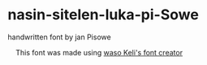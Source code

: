 # nasin-sitelen-luka-pi-Sowe
handwritten font by jan Pisowe

&nbsp;&nbsp;&nbsp;&nbsp;This font was made using [waso Keli's font creator](https://github.com/KelseyHigham/sp-font-maker)
